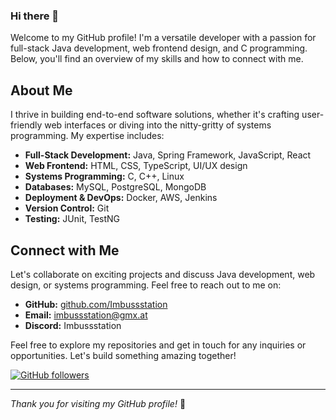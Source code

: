 ### Hi there 👋

Welcome to my GitHub profile! I'm a versatile developer with a passion for full-stack Java development, web frontend design, and C programming. Below, you'll find an overview of my skills and how to connect with me.

## About Me

I thrive in building end-to-end software solutions, whether it's crafting user-friendly web interfaces or diving into the nitty-gritty of systems programming. My expertise includes:

- **Full-Stack Development:** Java, Spring Framework, JavaScript, React
- **Web Frontend:** HTML, CSS, TypeScript, UI/UX design
- **Systems Programming:** C, C++, Linux
- **Databases:** MySQL, PostgreSQL, MongoDB
- **Deployment & DevOps:** Docker, AWS, Jenkins
- **Version Control:** Git
- **Testing:** JUnit, TestNG

## Connect with Me

Let's collaborate on exciting projects and discuss Java development, web design, or systems programming. Feel free to reach out to me on:

- **GitHub:** [github.com/Imbussstation](https://github.com/Imbussstation)
- **Email:** imbussstation@gmx.at
- **Discord:** Imbussstation

Feel free to explore my repositories and get in touch for any inquiries or opportunities. Let's build something amazing together!

[![GitHub followers](https://img.shields.io/github/followers/Imbussstation?label=Follow&style=social)](https://github.com/Imbussstation)

---

*Thank you for visiting my GitHub profile!* 🚀

